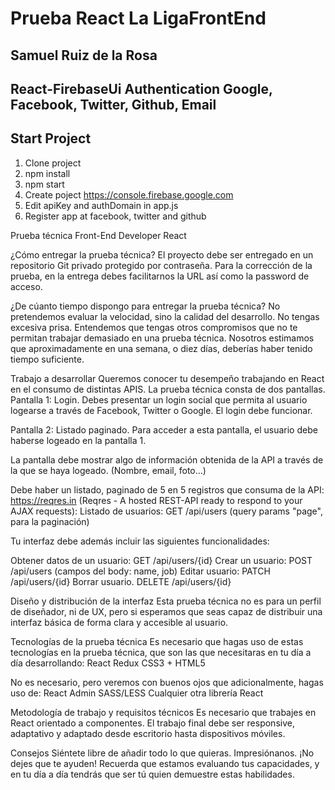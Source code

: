 # Prueba React La LigaFrontEnd 
## Samuel Ruiz de la Rosa
## React-FirebaseUi Authentication Google, Facebook, Twitter, Github, Email

## Start Project

1.  Clone project
2.  npm install
3.  npm start
4.  Create poject https://console.firebase.google.com
5.  Edit apiKey and authDomain in app.js
6.  Register app at facebook, twitter and github

Prueba técnica Front-End Developer React

¿Cómo entregar la prueba técnica?
El proyecto debe ser entregado en un repositorio Git privado protegido por contraseña. Para la corrección de la prueba, en la entrega debes facilitarnos la URL así como la password de acceso.

¿De cúanto tiempo dispongo para entregar la prueba técnica?
No pretendemos evaluar la velocidad, sino la calidad del desarrollo. No tengas excesiva prisa. 
Entendemos que tengas otros compromisos que no te permitan trabajar demasiado en una prueba técnica. Nosotros estimamos que aproximadamente en una semana, o diez días, deberías haber tenido tiempo suficiente. 

Trabajo a desarrollar 
Queremos conocer tu desempeño trabajando en React en el consumo de distintas APIS. La prueba técnica consta de dos pantallas.
Pantalla 1: Login. 
Debes presentar un login social que permita al usuario logearse a través de Facebook, Twitter o Google. 
El login debe funcionar.

Pantalla 2: Listado paginado. 
Para acceder a esta pantalla, el usuario debe haberse logeado en la pantalla 1. 

La pantalla debe mostrar algo de información obtenida de la API a través de la que se haya logeado. (Nombre, email, foto…)

Debe haber un listado, paginado de 5 en 5 registros que consuma de la API: https://reqres.in (Reqres - A hosted REST-API ready to respond to your AJAX requests):
Listado de usuarios: GET /api/users (query params "page", para la paginación)

Tu interfaz debe además incluir las siguientes funcionalidades:

Obtener datos de un usuario: GET /api/users/{id}
Crear un usuario: POST /api/users (campos del body: name, job)
Editar usuario: PATCH /api/users/{id}
Borrar usuario. DELETE /api/users/{id}



Diseño y distribución de la interfaz
Esta prueba técnica no es para un perfil de diseñador, ni de UX, pero si esperamos que seas capaz de distribuir una interfaz básica de forma clara y accesible al usuario.

Tecnologías de la prueba técnica
Es necesario que hagas uso de estas tecnologías en la prueba técnica, que son las que necesitaras en tu día a día desarrollando:
React
Redux
CSS3 + HTML5

No es necesario, pero veremos con buenos ojos que adicionalmente, hagas uso de:
React Admin
SASS/LESS
Cualquier otra librería React

Metodología de trabajo y requisitos técnicos
Es necesario que trabajes en React orientado a componentes. 
El trabajo final debe ser responsive, adaptativo y adaptado desde escritorio hasta dispositivos móviles.

Consejos
Siéntete libre de añadir todo lo que quieras. Impresiónanos.
¡No dejes que te ayuden! Recuerda que estamos evaluando tus capacidades, y en tu día a día tendrás que ser tú quien demuestre estas habilidades.
